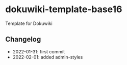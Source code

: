 # dokuwiki-template-base16

Template for Dokuwiki

## Changelog

* 2022-01-31: first commit
* 2022-02-01: added admin-styles